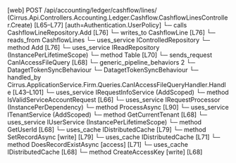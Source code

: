 [web] POST /api/accounting/ledger/cashflow/lines/  (Cirrus.Api.Controllers.Accounting.Ledger.Cashflow.CashflowLinesController.Create)  [L65–L77] [auth=Authentication.UserPolicy]
  └─ calls CashflowLineRepository.Add [L76]
  └─ writes_to CashflowLine [L76]
    └─ reads_from CashflowLines
  └─ uses_service IControlledRepository<CashflowLine>
    └─ method Add [L76]
  └─ uses_service IReadRepository (InstancePerLifetimeScope)
    └─ method Table [L70]
  └─ sends_request CanIAccessFileQuery [L68]
    └─ generic_pipeline_behaviors 2
      └─ DatagetTokenSyncBehaviour
      └─ DatagetTokenSyncBehaviour
    └─ handled_by Cirrus.ApplicationService.Firm.Queries.CanIAccessFileQueryHandler.Handle [L43–L101]
      └─ uses_service IRequestInfoService (AddScoped)
        └─ method IsValidServiceAccountRequest [L66]
      └─ uses_service IRequestProcessor (InstancePerDependency)
        └─ method ProcessAsync [L90]
      └─ uses_service ITenantService (AddScoped)
        └─ method GetCurrentTenant [L68]
      └─ uses_service IUserService (InstancePerLifetimeScope)
        └─ method GetUserId [L68]
      └─ uses_cache IDistributedCache [L79]
        └─ method SetRecordAsync [write] [L79]
      └─ uses_cache IDistributedCache [L71]
        └─ method DoesRecordExistAsync [access] [L71]
      └─ uses_cache IDistributedCache [L68]
        └─ method CreateAccessKey [write] [L68]

